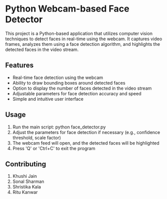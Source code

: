 # Python Webcam-based Face Detector

This project is a Python-based application that utilizes computer vision techniques to detect faces in real-time using the webcam. It captures video frames, analyzes them using a face detection algorithm, and highlights the detected faces in the video stream.

## Features

- Real-time face detection using the webcam
- Ability to draw bounding boxes around detected faces
- Option to display the number of faces detected in the video stream
- Adjustable parameters for face detection accuracy and speed
- Simple and intuitive user interface

## Usage

1. Run the main script: python face_detector.py
2. Adjust the parameters for face detection if necessary (e.g., confidence threshold, scale factor)
3. The webcam feed will open, and the detected faces will be highlighted
4. Press 'Q' or 'Ctrl+C' to exit the program

## Contributing
1. Khushi Jain
2. Sonal Sharman
3. Shristika Kala
4. Ritu Kanwar
